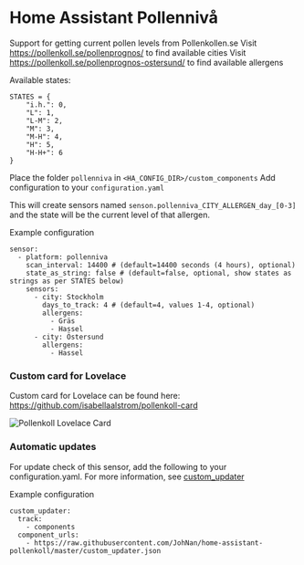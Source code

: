 # Home Assistant Pollennivå

Support for getting current pollen levels from Pollenkollen.se
Visit https://pollenkoll.se/pollenprognos/ to find available cities
Visit https://pollenkoll.se/pollenprognos-ostersund/ to find available allergens

Available states:

```
STATES = {
    "i.h.": 0,
    "L": 1,
    "L-M": 2,
    "M": 3,
    "M-H": 4,
    "H": 5,
    "H-H+": 6
}
``` 

Place the folder `pollenniva` in `<HA_CONFIG_DIR>/custom_components`
Add configuration to your `configuration.yaml`

This will create sensors named `senson.pollenniva_CITY_ALLERGEN_day_[0-3]` and the state will be the current level of that allergen.

Example configuration

```
sensor:
  - platform: pollenniva
    scan_interval: 14400 # (default=14400 seconds (4 hours), optional)
    state_as_string: false # (default=false, optional, show states as strings as per STATES below)
    sensors:
      - city: Stockholm
        days_to_track: 4 # (default=4, values 1-4, optional)
        allergens:
          - Gräs
          - Hassel
      - city: Östersund
        allergens:
          - Hassel
```


### Custom card for Lovelace
Custom card for Lovelace can be found here:
https://github.com/isabellaalstrom/pollenkoll-card

<img src="https://github.com/isabellaalstrom/pollenkoll-card/blob/master/pollenkoll-card.png" alt="Pollenkoll Lovelace Card" />

### Automatic updates

For update check of this sensor, add the following to your configuration.yaml. For more information, see [custom_updater](https://github.com/custom-components/custom_updater)

Example configuration
```
custom_updater:
  track:
    - components
  component_urls:
    - https://raw.githubusercontent.com/JohNan/home-assistant-pollenkoll/master/custom_updater.json
```
